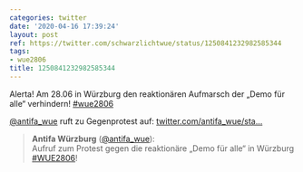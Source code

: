 ```yaml
---
categories: twitter
date: '2020-04-16 17:39:24'
layout: post
ref: https://twitter.com/schwarzlichtwue/status/1250841232982585344
tags:
- wue2806
title: 1250841232982585344
---
```

Alerta! Am 28.06 in Würzburg den reaktionären Aufmarsch der „Demo für alle“ verhindern! [#wue2806](/t/wue2806)



[@antifa_wue](https://twitter.com/antifa_wue) ruft zu Gegenprotest auf: [twitter.com/antifa_wue/sta…](https://twitter.com/antifa_wue/status/1250826837564981248)
> <b>Antifa Würzburg</b> ([@antifa_wue](https://twitter.com/antifa_wue)):  
>Aufruf zum Protest gegen die reaktionäre „Demo für alle“ in Würzburg [#WUE2806](/t/wue2806)!   

